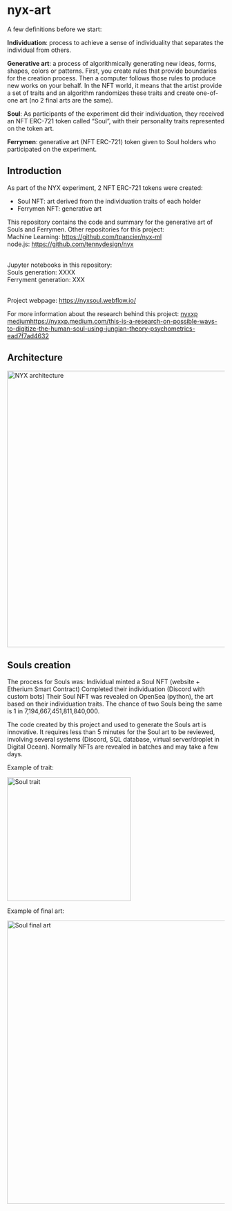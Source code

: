 # nyx-art

A few definitions before we start:


**Individuation**: process to achieve a sense of individuality that separates the individual from others.

**Generative art**: a process of algorithmically generating new ideas, forms, shapes, colors or patterns. First, you create rules that provide boundaries for the creation process. Then a computer follows those rules to produce new works on your behalf. In the NFT world, it means that the artist provide a set of traits and an algorithm randomizes these traits and create one-of-one art (no 2 final arts are the same).


**Soul**: As participants of the experiment did their individuation, they received an NFT ERC-721 token called “Soul”, with their personality traits represented on the token art.

**Ferrymen**: generative art (NFT ERC-721) token given to Soul holders who participated on the experiment.


## Introduction

As part of the NYX experiment, 2 NFT ERC-721 tokens were created:
- Soul NFT: art derived from the individuation traits of each holder
- Ferrymen NFT: generative art

This repository contains the code and summary for the generative art of Souls and Ferrymen. Other repositories for this project: <br/>
Machine Learning: https://github.com/tpancier/nyx-ml <br/>
node.js: https://github.com/tennydesign/nyx
<br/><br/>

Jupyter notebooks in this repository:<br/>
Souls generation: XXXX<br/>
Ferryment generation: XXX
<br/><br/>

Project webpage: https://nyxsoul.webflow.io/

For more information about the research behind this project: [nyxxp medium](https://nyxxp.medium.com/this-is-a-research-on-possible-ways-to-digitize-the-human-soul-using-jungian-theory-psychometrics-ead7f7ad4632)https://nyxxp.medium.com/this-is-a-research-on-possible-ways-to-digitize-the-human-soul-using-jungian-theory-psychometrics-ead7f7ad4632

## Architecture

<img width="638" alt="NYX architecture" src="https://github.com/community/community/assets/19897750/e517650b-c347-4ebb-8a87-683543618b56">


## Souls creation

The process for Souls was:
Individual minted a Soul NFT (website + Etherium Smart Contract)
Completed their individuation (Discord with custom bots)
Their Soul NFT was revealed on OpenSea (python), the art based on their individuation traits. The chance of two Souls being the same is 1 in 7,194,667,451,811,840,000.

The code created by this project and used to generate the Souls art is innovative. It requires less than 5 minutes for the Soul art to be reviewed, involving several systems (Discord, SQL database, virtual server/droplet in Digital Ocean). Normally NFTs are revealed in batches and may take a few days.


Example of trait:

<img width="286" alt="Soul trait" src="https://github.com/community/community/assets/19897750/c279738b-eae6-47d7-9c5b-9bfb23a2028c">


Example of final art:

<img width="654" alt="Soul final art" src="https://github.com/community/community/assets/19897750/9cb2ef28-06c8-4b6d-8991-c04597e8ca63">

